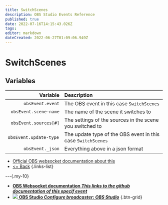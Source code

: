 ```yaml
---
title: SwitchScenes
description: OBS Studio Events Reference
published: true
date: 2022-07-16T14:15:43.026Z
tags: 
editor: markdown
dateCreated: 2022-06-27T01:09:06.949Z
---
```


# SwitchScenes

## Variables

| Variable | Description |
|---------:|:------------|
| `obsEvent.event` | The OBS event in this case `SwitchScenes`
| `obsEvent.scene-name` | The name of the scene it switches to
| `obsEvent.sources[#]` | The settings of the sources in the scene you switched to
| `obsEvent.update-type	` | The update type of the OBS event in this case `SwitchScenes`
| `obsEvent._json` | Everything above in a json format
* [Official OBS websocket documentation about this](https://github.com/obsproject/obs-websocket/blob/4.x-current/docs/generated/protocol.md#switchscenes)
* [<= Back](/en/Broadcasters/OBS/Events)
{.links-list}

---{.my-10}

* [<i class="mdi mdi-creation primary--text"></i> **OBS Websocket documentation *This links to the github documentation of this specif event***](/en/Events)
* [<img src="https://streamer.bot/img/integrations/obs.svg"/> **OBS Studio *Configure broadcaster: OBS Studio***](/en/Broadcasters/OBS)
{.btn-grid}